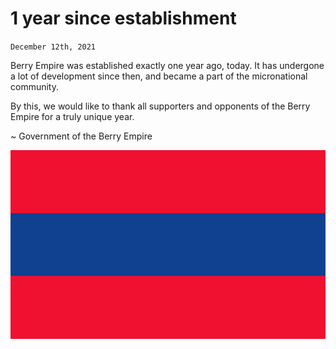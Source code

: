 # 1 year since establishment
`December 12th, 2021`

Berry Empire was established exactly one year ago, today.
It has undergone a lot of development since then, and became a part of the micronational community.

By this, we would like to thank all supporters and opponents of the Berry Empire for a truly unique year.

~ Government of the Berry Empire

<img src="/images/flag.png"/>
